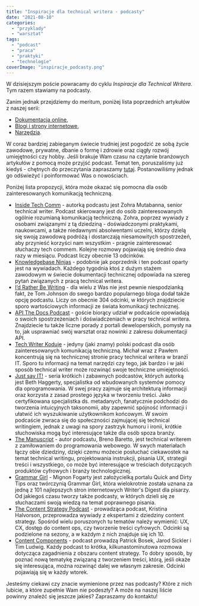 ```yaml
---
title: "Inspiracje dla technical writera - podcasty"
date: "2021-08-10"
categories:
  - "przyklady"
  - "warsztat"
tags:
  - "podcast"
  - "praca"
  - "praktyki"
  - "technologie"
coverImage: "inspiracje_podcasty.png"
---
```


W dzisiejszym poście powracamy do cyklu _Inspiracje dla Technical Writera_. Tym razem stawiamy na podcasty.

Zanim jednak przejdziemy do meritum, poniżej lista poprzednich artykułów z naszej serii:

- [Dokumentacja online](http://techwriter.pl/inspiracje-dla-technical-writera-dokumentacja-online/),
- [Blogi i strony internetowe](http://techwriter.pl/inspiracje-dla-technical-writera-blogi-i-strony-internetowe/),
- [Narzędzia](http://techwriter.pl/inspiracje-dla-technical-writera-narzedzia/).

W coraz bardziej zabieganym świecie trudniej jest pogodzić ze sobą życie zawodowe, prywatne, dbanie o formę i zdrowie oraz ciągły rozwój umiejętności czy hobby. Jeśli brakuje Wam czasu na czytanie branżowych artykułów z pomocą może przyjść podcast. Temat ten, poruszaliśmy już kiedyś - chętnych do przeczytania zapraszamy [tutaj](http://techwriter.pl/naucz-sie-sama-czesc-8/). Postanowiliśmy jednak go odświeżyć i poinformować Was o nowościach.

Poniżej lista propozycji, która może okazać się pomocna dla osób zainteresowanych komunikacją techniczną.

- [Inside Tech Comm](https://www.insidetechcomm.show/) - autorką podcastu jest Zohra Mutabanna, senior technical writer. Podcast skierowany jest do osób zainteresowanych ogólnie rozumianą komunikacją techniczną. Zohra, poprzez wywiady z osobami związanymi z tą dziedziną - doświadczonymi praktykami, naukowcami, a także niedawnymi absolwentami uczelni, którzy dzielą się swoją zawodową podróżą i dostarczają niesamowitych spostrzeżeń, aby przynieść korzyści nam wszystkim - pragnie zainteresować słuchaczy tech commem. Kolejne rozmowy pojawiają się średnio dwa razy w miesiącu. Podcast liczy obecnie 13 odcinków.
- [Knowledgebase Ninjas](https://document360.com/podcast/) - podobnie jak poprzednik i ten podcast oparty jest na wywiadach. Każdego tygodnia ktoś z dużym stażem zawodowym w świecie dokumentacji technicznej odpowiada na szereg pytań związanych z pracą technical writera.
- [I’d Rather Be Writing](https://idratherbewriting.com/category-podcasts/) - dla wielu z Was nie jest pewnie niespodzianką fakt, że Tom Johnson do swego bardzo popularnego bloga dodał także opcję podcastu. Liczy on obecnie 304 odcinki, w których znajdziecie sporo wartościowych informacji ze świata komunikacji technicznej.
- [API The Docs Podcast](https://anchor.fm/api-the-docs-podcast) - goście biorący udział w podcaście opowiadają o swoich spostrzeżeniach i doświadczeniach w pracy technical writera. Znajdziecie tu także liczne porady z portali deweloperskich, pomysły na to, jak usprawniać swój warsztat oraz nowinki z zakresu dokumentacji API.
- [Tech Writer Koduje](https://techwriterkoduje.pl/) - jedyny (jaki znamy) polski podcast dla osób zainteresowanych komunikacją techniczną. Michał wraz z Pawłem koncentrują się na technicznej stronie pracy technical writera w branżī IT. Sporo tu informacji na temat narzędzi czy tego, jak bardzo i w jaki sposób technical writer może rozwinąć swoje techniczne umiejętności.
- [Just say IT!](http://www.justsayit.ca/Content/Home.htm) - seria krótkich i zabawnych podcastów, których autorką jest Beth Haggerty, specjalistka od wbudowanych systemów pomocy dla oprogramowania. W swej pracy zajmuje się architekturą informacji oraz korzysta z zasad prostego języka w tworzeniu treści. Jako certyfikowana specjalistka ds. metadanych, fanatycznie podchodzi do tworzenia intuicyjnych taksonomii, aby zapewnić spójność informacji i ułatwić ich wyszukiwanie użytkownikom końcowym. W swoim podcaście zwraca się do społeczności zajmującej się technical writingiem, jednak z uwagi na spory zastrzyk humoru i ironii, krótkie słuchowiska mogą być interesujące także dla osób spoza branży.
- [The Manuscript](https://podcasts.apple.com/podcast/the-manuscript/id1501843799) - autor podcastu, Breno Baretto, jest technical writerem z zamiłowaniem do programowania webowego. W swych materiałach łączy obie dziedziny, dzięki czemu możecie posłuchać ciekawostek na temat technical writingu, projektowania instrukcji, pisania UX, strategii treści i wszystkiego, co może być interesujące w treściach dotyczących produktów cyfrowych i branży technologicznej.
- [Grammar Girl](https://www.quickanddirtytips.com/grammar-girl) - Mignon Fogarty jest założycielką portalu Quick and Dirty Tips oraz twórczynią Grammar Girl, która wielokrotnie została uznana za jedną z 101 najlepszych stron internetowych Writer's Digest dla pisarzy. Od jakiegoś czasu tworzy także podcasty, w których dzieli się ze słuchaczami swoją wiedzą na temat poprawnego pisania.
- [The Content Strategy Podcast](https://www.contentstrategy.com/) - prowadząca podcast, Kristina Halvorson, przeprowadza wywiady z ekspertami z dziedziny content strategy. Spośród wielu poruszonych tu tematów należy wymienić: UX, CX, dostęp do content ops, czy tworzenie treści cyfrowych. Odcinki są podzielone na sezony, a w każdym z nich znajduje się ich 10.
- [Content Components](https://heretto.com/project/content-components-podcast/) - podcast prowadzą Patrick Bosek, Jarod Sickler i Tim Ludwig. Każdy podcast to krótka, kilkunastominutowa rozmowa dotycząca zagadnienia z obszaru content strategy. To dobry sposób, by poznać nową tematykę związaną z tworzeniem treści, którą, jeśli okaże się interesująca, można rozwinąć dalej we własnym zakresie. Odcinki pojawiają się w każdy wtorek.

Jesteśmy ciekawi czy znacie wymienione przez nas podcasty? Które z nich lubicie, a które zupełnie Wam nie podeszły? A może na naszej liście powinny znaleźć się jeszcze jakieś? Zapraszamy do kontaktu!
